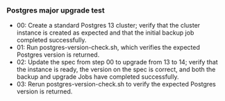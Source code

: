 ### Postgres major upgrade test
* 00: Create a standard Postgres 13 cluster; verify that the cluster instance is created as expected and that the initial backup job completed successfully.
* 01: Run postgres-version-check.sh, which verifies the expected Postgres version is returned.
* 02: Update the spec from step 00 to upgrade from 13 to 14; verify that the instance is ready, the version on the spec is correct, and both the backup and upgrade Jobs have completed successfully.
* 03: Rerun postgres-version-check.sh to verify the expected Postgres version is returned.